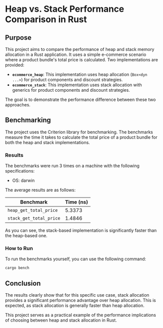 # Heap vs. Stack Performance Comparison in Rust

## Purpose

This project aims to compare the performance of heap and stack memory allocation in a Rust application. It uses a simple e-commerce scenario where a product bundle's total price is calculated. Two implementations are provided:

*   **`ecommerce_heap`**: This implementation uses heap allocation (`Box<dyn ...>`) for product components and discount strategies.
*   **`ecommerce_stack`**: This implementation uses stack allocation with generics for product components and discount strategies.

The goal is to demonstrate the performance difference between these two approaches.

## Benchmarking

The project uses the Criterion library for benchmarking. The benchmarks measure the time it takes to calculate the total price of a product bundle for both the heap and stack implementations.

### Results

The benchmarks were run 3 times on a machine with the following specifications:
* OS: darwin

The average results are as follows:

| Benchmark               | Time (ns) |
| ----------------------- | --------- |
| `heap_get_total_price`  | 5.3373    |
| `stack_get_total_price` | 1.4846    |

As you can see, the stack-based implementation is significantly faster than the heap-based one.

### How to Run

To run the benchmarks yourself, you can use the following command:

```bash
cargo bench
```

## Conclusion

The results clearly show that for this specific use case, stack allocation provides a significant performance advantage over heap allocation. This is expected, as stack allocation is generally faster than heap allocation.

This project serves as a practical example of the performance implications of choosing between heap and stack allocation in Rust.
